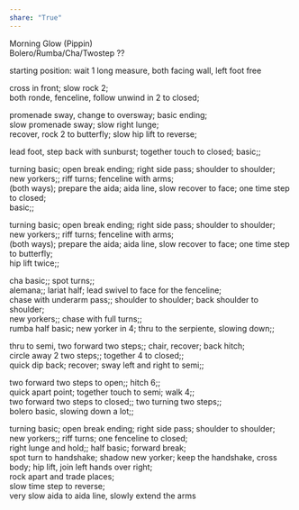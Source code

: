 ```yaml
---  
share: "True"  
---  
```

  
Morning Glow (Pippin)  
Bolero/Rumba/Cha/Twostep ??  
  
starting position: wait 1 long measure, both facing wall, left foot free  
  
cross in front; slow rock 2;  
both ronde, fenceline, follow unwind in 2 to closed;  
  
promenade sway, change to oversway; basic ending;  
slow promenade sway; slow right lunge;  
recover, rock 2 to butterfly; slow hip lift to reverse;  
  
lead foot, step back with sunburst; together touch to closed; basic;;  
  
turning basic; open break ending; right side pass; shoulder to shoulder;  
new yorkers;; riff turns; fenceline with arms;  
(both ways); prepare the aida; aida line, slow recover to face; one time step to closed;  
basic;;  
  
turning basic; open break ending; right side pass; shoulder to shoulder;  
new yorkers;; riff turns; fenceline with arms;  
(both ways); prepare the aida; aida line, slow recover to face; one time step to butterfly;  
hip lift twice;;  
  
cha basic;; spot turns;;  
alemana;; lariat half; lead swivel to face for the fenceline;  
chase with underarm pass;; shoulder to shoulder; back shoulder to shoulder;  
new yorkers;; chase with full turns;;  
rumba half basic; new yorker in 4; thru to the serpiente, slowing down;;  
  
thru to semi, two forward two steps;; chair, recover; back hitch;  
circle away 2 two steps;; together 4 to closed;;  
quick dip back; recover; sway left and right to semi;;  
  
two forward two steps to open;; hitch 6;;  
quick apart point; together touch to semi; walk 4;;  
two forward two steps to closed;; two turning two steps;;  
bolero basic, slowing down a lot;;  
  
turning basic; open break ending; right side pass; shoulder to shoulder;  
new yorkers;; riff turns; one fenceline to closed;  
right lunge and hold;; half basic; forward break;  
spot turn to handshake; shadow new yorker; keep the handshake, cross body; hip lift, join left hands over right;  
rock apart and trade places;  
slow time step to reverse;  
very slow aida to aida line, slowly extend the arms  
  

